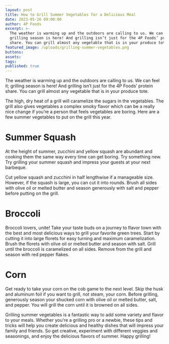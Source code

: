 ```yaml
---
layout: post
title: How to Grill Summer Vegetables for a Delicious Meal
date: 2023-05-26 09:00:00
author: 4P Foods
excerpt: >-
  The weather is warming up and the outdoors are calling to us. We can feel it;
  grilling season is here! And grilling isn’t just for the 4P Foods’ protein
  share. You can grill almost any vegetable that is in your produce tote.
featured_image: /uploads/grilling-summer-vegetables.png
buttons:
assets:
tags:
published: true
---
```

<div class="editable"><p>The weather is warming up and the outdoors are calling to us. We can feel it; grilling season is here! And grilling isn’t just for the 4P Foods’ protein share. You can grill almost any vegetable that is in your produce tote.</p><p>The high, dry heat of a grill will caramelize the sugars in the vegetables. The grill also gives vegetables a complex smoky flavor which can be a really nice change if you’re a person that feels vegetables are boring. Here are a few summer vegetables to put on the grill this year.</p><h1><strong>Summer Squash</strong></h1><p>At the height of summer, zucchini and yellow squash are abundant and cooking them the same way every time can get boring. Try something new. Try grilling your summer squash and impress your guests at your next barbeque.&nbsp;</p><p>Cut yellow squash and zucchini in half lengthwise if a manageable size. However, if the squash is large, you can cut it into rounds. Brush all sides with olive oil or melted butter and season generously with salt and pepper before putting on the grill.</p><h1><strong>Broccoli&nbsp;</strong></h1><p>Broccoli lovers, unite! Take your taste buds on a journey to flavor town with the best and most delicious ways to grill your favorite green trees. Start by cutting it into large florets for easy turning and maximum caramelization. Brush the florets with olive oil or melted butter and season with salt. Grill until the broccoli is caramelized on all sides. Remove from the grill and season with red pepper flakes.</p><h1><strong>Corn</strong></h1><p>Get ready to take your corn on the cob game to the next level. Skip the husk and aluminum foil if you want to grill, not steam, your corn. Before grilling, generously season your shucked corn with olive oil or melted butter, salt, and pepper. You will grill the corn until it is browned on all sides.</p><p>Grilling summer vegetables is a fantastic way to add some variety and flavor to your meals. Whether you're a grilling pro or a newbie, these tips and tricks will help you create delicious and healthy dishes that will impress your family and friends. So get creative, experiment with different veggies and seasonings, and enjoy the delicious flavors of summer. Happy grilling!</p></div>